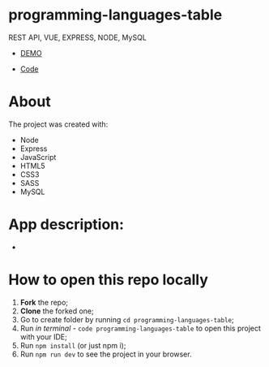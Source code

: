# programming-languages-table
REST API, VUE, EXPRESS, NODE, MySQL

- [DEMO]()

- [Code](https://github.com/leonbohdan/programming-languages-table)

# About

The project was created with:

- Node
- Express
- JavaScript
- HTML5
- CSS3
- SASS
- MySQL

# App description:

- 

# How to open this repo locally

1. **Fork** the repo;
2. **Clone** the forked one;
3. Go to create folder by running `cd programming-languages-table`;
4. Run *in terminal -* `code programming-languages-table` to open this project with your IDE;
5. Run `npm install` (or just npm i);
6. Run `npm run dev` to see the project in your browser.

